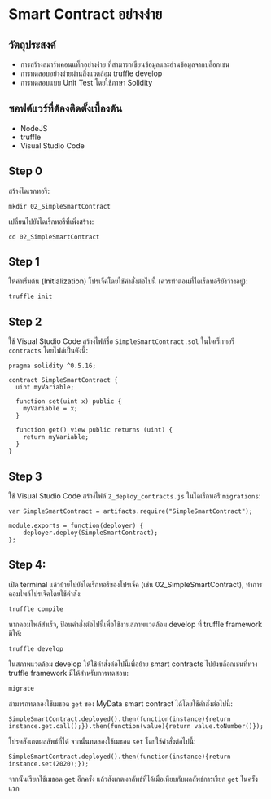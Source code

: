 # Smart Contract อย่างง่าย

## วัตถุประสงค์
- การสร้างสมาร์ทคอนแท็กอย่างง่าย ที่สามารถเขียนข้อมูลและอ่านข้อมูลจากบล็อกเชน
- การทดสอบอย่างง่ายผ่านสิ่งแวดล้อม truffle develop
- การทดสอบแบบ Unit Test โดยใช้ภาษา Solidity

## ซอฟต์แวร์ที่ต้องติดตั้งเบื้องต้น
- NodeJS
- truffle
- Visual Studio Code

## Step 0
สร้างไดเรกทอรี:

```mkdir 02_SimpleSmartContract```

เปลี่ยนไปยังไดเร็กทอรีที่เพิ่งสร้าง:

```cd 02_SimpleSmartContract```

## Step 1
ให้ค่าเริ่มต้น (Initialization) โปรเจ็คโดยใช้คำสั่งต่อไปนี้ (ควรทำตอนที่ไดเร็กทอรียังว่างอยู่):

```truffle init```

## Step 2
ใช้ Visual Studio Code สร้างไฟล์ชื่อ ```SimpleSmartContract.sol``` ในไดเร็กทอรี ```contracts``` โดยไฟล์เป็นดังนี้:

```
pragma solidity ^0.5.16;

contract SimpleSmartContract {
  uint myVariable;

  function set(uint x) public {
    myVariable = x;
  }

  function get() view public returns (uint) {
    return myVariable;
  }
}
```

## Step 3
ใช้ Visual Studio Code สร้างไฟล์ ```2_deploy_contracts.js``` ในไดเร็กทอรี ```migrations```:

```
var SimpleSmartContract = artifacts.require("SimpleSmartContract");

module.exports = function(deployer) {
    deployer.deploy(SimpleSmartContract);
};
```

## Step 4: 
เปิด terminal แล้วย้ายไปยังไดเร็กทอรีของโปรเจ็ค (เช่น 02_SimpleSmartContract), ทำการคอมไพล์โปรเจ็คโดยใช้คำสั่ง:
```
truffle compile
```

หากคอมไพล์สำเร็จ, ป้อนคำสั่งต่อไปนี้เพื่อใช้งานสภาพแวดล้อม develop ที่ truffle framework มีให้:
```
truffle develop
```

ในสภาพแวดล้อม develop ให้ใช้คำสั่งต่อไปนี้เพื่อย้าย smart contracts ไปยังบล็อกเชนที่ทาง truffle framework มีให้สำหรับการทดสอบ:
```
migrate
```

สามารถทดลองใช้เมธอด ```get``` ของ MyData smart contract ได้โดยใช้คำสั่งต่อไปนี้:
```
SimpleSmartContract.deployed().then(function(instance){return instance.get.call();}).then(function(value){return value.toNumber()});
```

โปรดสังเกตผลลัพธ์ที่ได้ จากนั้นทดลองใช้เมธอด ```set``` โดยใช้คำสั่งต่อไปนี้:
```
SimpleSmartContract.deployed().then(function(instance){return instance.set(2020);});
```

จากนั้นเรียกใช้เมธอด ```get``` อีกครั้ง แล้วสังเกตผลลัพธ์ที่ได้เมื่อเทียบกับผลลัพธ์การเรียก ```get``` ในครั้งแรก